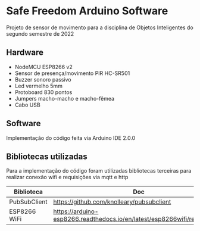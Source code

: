 # Safe Freedom Arduino Software
Projeto de sensor de movimento para a disciplina de Objetos Inteligentes do segundo semestre de 2022

## Hardware

- NodeMCU ESP8266 v2
- Sensor de presença/movimento PIR HC-SR501
- Buzzer sonoro passivo
- Led vermelho 5mm
- Protoboard 830 pontos
- Jumpers macho-macho e macho-fêmea
- Cabo USB

## Software
Implementação do código feita via Arduino IDE 2.0.0

## Bibliotecas utilizadas
Para a implementação do código foram utilizadas bibliotecas terceiras para realizar conexão wifi e requisições via mqtt e http

| Biblioteca | Doc |
| ------ | ------ |
| PubSubClient | https://github.com/knolleary/pubsubclient |
| ESP8266 WiFi |https://arduino-esp8266.readthedocs.io/en/latest/esp8266wifi/readme.html |
